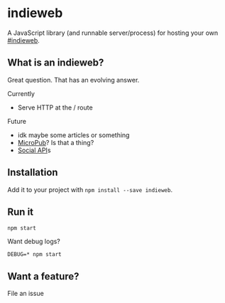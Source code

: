 # indieweb

A JavaScript library (and runnable server/process) for hosting your own [#indieweb](http://indiewebcamp.com/).

## What is an indieweb?

Great question. That has an evolving answer.

Currently
* Serve HTTP at the / route

Future
* idk maybe some articles or something
* [MicroPub](http://indiewebcamp.com/Micropub)? Is that a thing?
* [Social API](https://www.w3.org/wiki/Socialwg/Social_API/Sorting_user_stories)s

## Installation

Add it to your project with `npm install --save indieweb`.

## Run it

`npm start`

Want debug logs?

`DEBUG=* npm start`

## Want a feature?

File an issue
